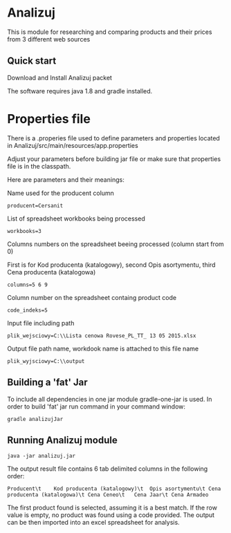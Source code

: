 # Analizuj
This is module for researching and comparing products and their prices from 3 different web sources

## Quick start

Download and Install Analizuj packet

The software requires java 1.8 and gradle installed.

# Properties file

There is a .properies file used to define parameters and properties located in Analizuj/src/main/resources/app.properties

Adjust your parameters before building jar file or make sure that properties file is in the classpath.

Here are parameters and their meanings:

Name used for the producent column

    producent=Cersanit
    
List of spreadsheet workbooks being processed

    workbooks=3 
    
Columns numbers on the spreadsheet beeing processed (column start from 0)

First is for Kod producenta (katalogowy), second Opis asortymentu, third Cena producenta (katalogowa) 

    columns=5 6 9
    
Column number on the spreadsheet containg product code    

    code_indeks=5
    
Input file including path    

    plik_wejsciowy=C:\\Lista cenowa Rovese_PL_TT_ 13 05 2015.xlsx
    
Output file path name, workdook name is attached to this file name    

    plik_wyjsciowy=C:\\output

## Building a 'fat' Jar

To include all dependencies in one jar module gradle-one-jar is used.
In order to build 'fat' jar run command in your command window:

    gradle analizujJar

## Running Analizuj module

    java -jar analizuj.jar 
    
The output result file contains 6 tab delimited columns in the following order:

    Producent\t    Kod producenta (katalogowy)\t  Opis asortymentu\t Cena producenta (katalogowa)\t Cena Ceneo\t   Cena Jaar\t Cena Armadeo
    
The first product found is selected, assuming it is a best match.
If the row value is empty, no product was found using a code provided.
The output can be then imported into an excel spreadsheet for analysis.
